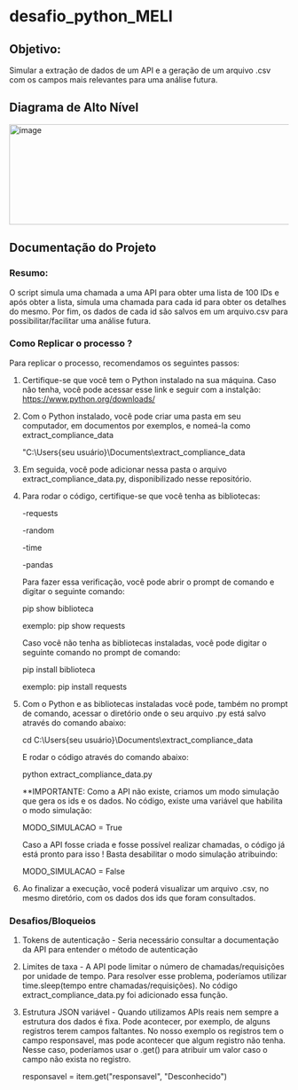 # desafio_python_MELI

## Objetivo: 

Simular a extração de dados de um API e a geração de um arquivo .csv com os campos mais relevantes para uma análise futura.

## Diagrama de Alto Nível

<img width="737" height="181" alt="image" src="https://github.com/user-attachments/assets/f0b116ab-aa82-4d36-b2e5-188b4776b806" />



## Documentação do Projeto

### Resumo:

O script simula uma chamada a uma API para obter uma lista de 100 IDs e após obter a lista, simula uma chamada para cada id para obter os detalhes do mesmo. Por fim, os dados de cada id são salvos em um arquivo.csv para possibilitar/facilitar uma análise futura.

### Como Replicar o processo ?

Para replicar o processo, recomendamos os seguintes passos:

1. Certifique-se que você tem o Python instalado na sua máquina. Caso não tenha, você pode acessar esse link e seguir com a instalção: https://www.python.org/downloads/
   
2. Com o Python instalado, você pode criar uma pasta em seu computador, em documentos por exemplos, e nomeá-la como extract_compliance_data

   "C:\Users\{seu usuário}\Documents\extract_compliance_data
   
3. Em seguida, você pode adicionar nessa pasta o arquivo extract_compliance_data.py, disponibilizado nesse repositório.

4. Para rodar o código, certifique-se que você tenha as bibliotecas:
   
   -requests
   
   -random
   
   -time
   
   -pandas
   
   Para fazer essa verificação, você pode abrir o prompt de comando e digitar o seguinte comando:
   
      pip show biblioteca
   
      exemplo: pip show requests

   Caso você não tenha as bibliotecas instaladas, você pode digitar o seguinte comando no prompt de comando:
   
      pip install biblioteca
   
      exemplo: pip install requests
   
5. Com o Python e as bibliotecas instaladas você pode, também no prompt de comando, acessar o diretório onde o seu arquivo .py está salvo através do comando abaixo:

   cd C:\Users\{seu usuário}\Documents\extract_compliance_data
   
   E rodar o código através do comando abaixo:
   
      python extract_compliance_data.py
   
   **IMPORTANTE: Como a API não existe, criamos um modo simulação que gera os ids e os dados. No código, existe uma variável que habilita o modo simulação:
   
      MODO_SIMULACAO = True
   
   Caso a API fosse criada e fosse possível realizar chamadas, o código já está pronto para isso ! Basta desabilitar o modo simulação atribuindo:
  
      MODO_SIMULACAO = False
   
6. Ao finalizar a execução, você poderá visualizar um arquivo .csv, no mesmo diretório, com os dados dos ids que foram consultados.

### Desafios/Bloqueios

1. Tokens de autenticação - Seria necessário consultar a documentação da API para entender o método de autenticação
2. Limites de taxa - A API pode limitar o número de chamadas/requisições por unidade de tempo. Para resolver esse problema, poderíamos utilizar time.sleep(tempo entre chamadas/requisições). No código extract_compliance_data.py foi adicionado essa função.  
3. Estrutura JSON variável - Quando utilizamos APIs reais nem sempre a estrutura dos dados é fixa. Pode acontecer, por exemplo, de alguns registros terem campos faltantes. No nosso exemplo os registros tem o campo responsavel, mas pode acontecer que algum registro não tenha. Nesse caso, poderíamos usar o .get() para atribuir um valor caso o campo não exista no registro.

   responsavel = item.get("responsavel", "Desconhecido")
